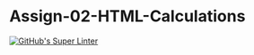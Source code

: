 # Assign-02-HTML-Calculations
[![GitHub's Super Linter](https://github.com/ICS2O-Programming-VanN/Assign-02-HTML-Calculations/workflows/GitHub's%20Super%20Linter/badge.svg)](https://github.com/ICS2O-Programming-VanN/Assign-02-HTML-Calculations/actions)